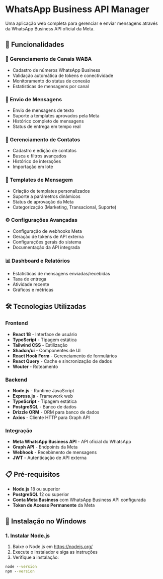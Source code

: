 # WhatsApp Business API Manager

Uma aplicação web completa para gerenciar e enviar mensagens através da WhatsApp Business API oficial da Meta.

## 🚀 Funcionalidades

### 📱 Gerenciamento de Canais WABA
- Cadastro de números WhatsApp Business
- Validação automática de tokens e conectividade
- Monitoramento do status de conexão
- Estatísticas de mensagens por canal

### 💬 Envio de Mensagens
- Envio de mensagens de texto
- Suporte a templates aprovados pela Meta
- Histórico completo de mensagens
- Status de entrega em tempo real

### 👥 Gerenciamento de Contatos
- Cadastro e edição de contatos
- Busca e filtros avançados
- Histórico de interações
- Importação em lote

### 📝 Templates de Mensagem
- Criação de templates personalizados
- Suporte a parâmetros dinâmicos
- Status de aprovação da Meta
- Categorização (Marketing, Transacional, Suporte)

### ⚙️ Configurações Avançadas
- Configuração de webhooks Meta
- Geração de tokens de API externa
- Configurações gerais do sistema
- Documentação da API integrada

### 📊 Dashboard e Relatórios
- Estatísticas de mensagens enviadas/recebidas
- Taxa de entrega
- Atividade recente
- Gráficos e métricas

## 🛠️ Tecnologias Utilizadas

### Frontend
- **React 18** - Interface de usuário
- **TypeScript** - Tipagem estática
- **Tailwind CSS** - Estilização
- **Shadcn/ui** - Componentes de UI
- **React Hook Form** - Gerenciamento de formulários
- **React Query** - Cache e sincronização de dados
- **Wouter** - Roteamento

### Backend
- **Node.js** - Runtime JavaScript
- **Express.js** - Framework web
- **TypeScript** - Tipagem estática
- **PostgreSQL** - Banco de dados
- **Drizzle ORM** - ORM para banco de dados
- **Axios** - Cliente HTTP para Graph API

### Integração
- **Meta WhatsApp Business API** - API oficial do WhatsApp
- **Graph API** - Endpoints da Meta
- **Webhook** - Recebimento de mensagens
- **JWT** - Autenticação de API externa

## 📋 Pré-requisitos

- **Node.js** 18 ou superior
- **PostgreSQL** 12 ou superior
- **Conta Meta Business** com WhatsApp Business API configurada
- **Token de Acesso Permanente** da Meta

## 🔧 Instalação no Windows

### 1. Instalar Node.js
1. Baixe o Node.js em https://nodejs.org/
2. Execute o instalador e siga as instruções
3. Verifique a instalação:
```cmd
node --version
npm --version
